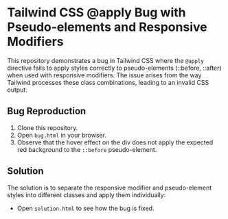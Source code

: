 # Tailwind CSS @apply Bug with Pseudo-elements and Responsive Modifiers

This repository demonstrates a bug in Tailwind CSS where the `@apply` directive fails to apply styles correctly to pseudo-elements (::before, ::after) when used with responsive modifiers.  The issue arises from the way Tailwind processes these class combinations, leading to an invalid CSS output.

## Bug Reproduction

1. Clone this repository.
2. Open `bug.html` in your browser.
3. Observe that the hover effect on the div does not apply the expected red background to the `::before` pseudo-element.

## Solution

The solution is to separate the responsive modifier and pseudo-element styles into different classes and apply them individually:

- Open `solution.html` to see how the bug is fixed.